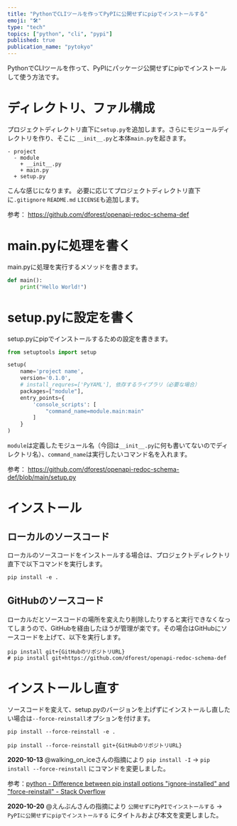 ```yaml
---
title: "PythonでCLIツールを作ってPyPIに公開せずにpipでインストールする"
emoji: "🛠️"
type: "tech"
topics: ["python", "cli", "pypi"]
published: true
publication_name: "pytokyo"
---
```


PythonでCLIツールを作って、PyPIにパッケージ公開せずにpipでインストールして使う方法です。

# ディレクトリ、ファル構成

プロジェクトディレクトリ直下に`setup.py`を追加します。さらにモジュールディレクトリを作り、そこに `__init__.py`と本体`main.py`を起きます。

```
- project
  - module
    + __init__.py
    + main.py
  + setup.py
```

こんな感じになります。
必要に応じてプロジェクトディレクトリ直下に`.gitignore` `README.md` `LICENSE`も追加します。

参考： https://github.com/dforest/openapi-redoc-schema-def

# main.pyに処理を書く

main.pyに処理を実行するメソッドを書きます。

```py
def main():
    print("Hello World!")
```

# setup.pyに設定を書く

setup.pyにpipでインストールするための設定を書きます。

```py
from setuptools import setup

setup(
    name='project name',
    version='0.1.0',
    # install_requres=['PyYAML'], 依存するライブラリ（必要な場合）
    packages=["module"],
    entry_points={
        'console_scripts': [
            "command_name=module.main:main"
        ]
    }
)
```

`module`は定義したモジュール名（今回は`__init__.py`に何も書いてないのでディレクトリ名）、`command_name`は実行したいコマンド名を入れます。

参考： https://github.com/dforest/openapi-redoc-schema-def/blob/main/setup.py

# インストール

## ローカルのソースコード

ローカルのソースコードをインストールする場合は、プロジェクトディレクトリ直下で以下コマンドを実行します。

```
pip install -e .
```

## GitHubのソースコード

ローカルだとソースコードの場所を変えたり削除したりすると実行できなくなってしまうので、GitHubを経由したほうが管理が楽です。その場合はGitHubにソースコードを上げて、以下を実行します。

```
pip install git+{GitHubのリポジトリURL}
# pip install git+https://github.com/dforest/openapi-redoc-schema-def
```

# インストールし直す

ソースコードを変えて、setup.pyのバージョンを上げずにインストールし直したい場合は`--force-reinstall`オプションを付けます。


```
pip install --force-reinstall -e .

pip install --force-reinstall git+{GitHubのリポジトリURL}
```

**2020-10-13** @walking_on_iceさんの指摘により `pip install -I` -> `pip install --force-reinstall` にコマンドを変更しました。

参考：[python - Difference between pip install options "ignore-installed" and "force-reinstall" - Stack Overflow](https://stackoverflow.com/questions/51913361/difference-between-pip-install-options-ignore-installed-and-force-reinstall)

**2020-10-20** @えんぶんさんの指摘により `公開せずにPyPIでインストールする` -> `PyPIに公開せずにpipでインストールする` にタイトルおよび本文を変更しました。
